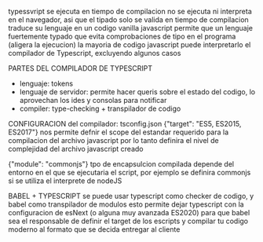 typessvript se ejecuta en tiempo de compilacion
no se ejecuta ni interpreta en el navegador, asi que el tipado solo se valida en tiempo de compilacion
traduce su lenguaje en un codigo vanilla javascript
permite que un lenguaje fuertemente typado que evita comprobaciones de tipo en el programa (aligera la ejecucion)
la mayoria de codigo javascript puede interpretarlo el compilador de Typescript, excluyendo algunos casos 

PARTES DEL COMPILADOR DE TYPESCRIPT
- lenguaje: tokens
- lenguaje de servidor: permite hacer queris sobre el estado del codigo, lo aprovechan los ides y consolas para notificar
- compiler: type-checking + transpilador de codigo


CONFIGURACION del compilador: tsconfig.json
{"target": "ES5, ES2015, ES2017"}
nos permite defnir el scope del estandar requerido para la compilacion del archivo javascript
por lo tanto definira el nivel de complejidad del archivo javascript creado

{"module": "commonjs"}
tpo de encapsulcion compilada
depende del entorno en el que se ejecutaria el script, por ejemplo se definira commonjs si se utiliza el interprete de nodeJS 


BABEL + TYPESCRIPT
se puede usar typescript como checker de codigo, y babel como transpilador de modulos
esto permite dejar typescript con la configuracion de esNext (o alguna muy avanzada ES2020) para que babel sea el responsable de definir el target de los escripts y compilar tu codigo moderno al formato que se decida entregar al cliente
